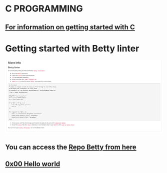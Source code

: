# C PROGRAMMING

<h2><a href=https://alx-intranet.hbtn.io/rltoken/P01aLj9BDfDUOv-y9x82Yw>For information on getting started with C</a></h2>

# Getting started with Betty linter

![Screenshot](./0x00-hello_world/assets/betty.png)

<h2>
    You can access the <a href=https://github.com/holbertonschool/Betty>Repo Betty from here</a>
</h2>

<h2><a href=https://github.com/osala-eng/alx-low_level_programming/tree/master/0x00-hello_world>0x00 Hello world</a></h2>
